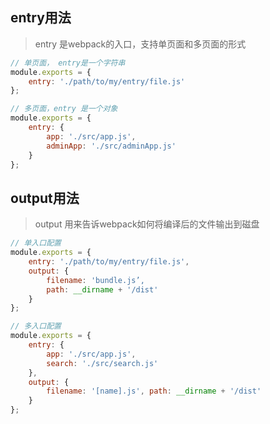 ## entry用法
> entry 是webpack的入口，支持单页面和多页面的形式
```js
// 单页面， entry是一个字符串
module.exports = {
    entry: './path/to/my/entry/file.js'
};

// 多页面，entry 是一个对象
module.exports = { 
    entry: {
        app: './src/app.js',
        adminApp: './src/adminApp.js' 
    }
};
```
## output用法
> output 用来告诉webpack如何将编译后的文件输出到磁盘
```js
// 单入口配置
module.exports = {
    entry: './path/to/my/entry/file.js',
    output: {
        filename: 'bundle.js’,
        path: __dirname + '/dist' 
    }
};

// 多入口配置
module.exports = { 
    entry: {
        app: './src/app.js',
        search: './src/search.js' 
    },
    output: {
        filename: '[name].js', path: __dirname + '/dist'
    } 
};
```